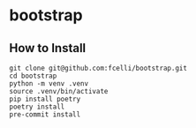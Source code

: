 # bootstrap

## How to Install
```
git clone git@github.com:fcelli/bootstrap.git
cd bootstrap
python -m venv .venv
source .venv/bin/activate
pip install poetry
poetry install
pre-commit install
```

